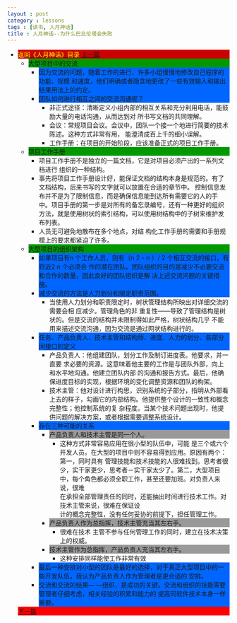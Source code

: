 ```yaml
---
layout : post
category : lessons
tags : [读书, 人月神话]
title : 人月神话--为什么巴比伦塔会失败
---
```


<div><ul>
	<li><div style="background-color:#cc0000;">
<a href="/lessons/2013/01/30/man-month-read00/" title="返回《人月神话》目录"><font color="#FFFF00" >返回《人月神话》目录</font></a>
<a href="/lessons/2013/03/11/man-month-read06/" title="上一篇">上一篇</a></div>
		<ul>
	<li><div style="background-color:#009900;">大型项目中的交流</div>
		<ul>
	<li><div style="background-color:#0066ff;">因为交流的问题，随着工作的进行，许多小组慢慢地修改自己程序的功能、规模 和速度，他们明确或者隐含地更改了一些有效输入和输出结果用法上的约定。</div></li>
	<li><div style="background-color:#0066ff;">团队如何进行相互之间的交流沟通呢？</div>
		<ul>
	<li><div>非正式途径：清晰定义小组内部的相互关系和充分利用电话，能鼓励大量的电话沟通，从而达到对 所书写文档的共同理解。</div></li>
	<li><div>会议：常规项目会议。会议中，团队一个接一个地进行简要的技术陈述。这种方式非常有用， 能澄清成百上千的细小误解。</div></li>
	<li><div>工作手册：在项目的开始阶段，应该准备正式的项目工作手册。</div></li></ul></li></ul></li>
	<li><div style="background-color:#009900;">项目工作手册</div>
		<ul>
	<li><div>项目工作手册不是独立的一篇文档，它是对项目必须产出的一系列文档进行 组织的一种结构。</div></li>
	<li><div>事先将项目工作手册设计好，能保证文档的结构本身是规范的。有了文档结构，后来书写的文字就可以放置在合适的章节中。 控制信息发布并不是为了限制信息，而是确保信息能到达所有需要它的人的手中。项目手册的第一步是对所有的备忘录编号，还有一种更好的组织方法，就是使用树状的索引结构，可以使用树结构中的子树来维护发布列表。</div></li>
	<li><div>人员无可避免地散布在多个地点，对结 构化工作手册的需要和手册规模上的要求都紧迫了许多。</div></li></ul></li>
	<li><div style="background-color:#009900;">大型项目的组织架构</div>
		<ul>
	<li><div style="background-color:#0066ff;">如果项目有n 个工作人员，则有（n 2  - n ）/ 2 个相互交流的接口，有将近2 n 个必须合 作的潜在团队。团队组织的目的是减少不必要交流和合作的数量，因此良好的团队组织是解 决上述交流问题的关键措施。</div></li>
	<li><div style="background-color:#0066ff;">减少交流的方法是人力划分和限定职责范围。</div>
		<ul>
	<li><div>当使用人力划分和职责限定时，树状管理结构所映出对详细交流的需要会相 应减少。管理角色的非 重复性——导致了管理结构是树状的。但是交流的结构并未限制得如此严格，树状结构几乎 不能用来描述交流沟通，因为交流是通过网状结构进行的。</div></li></ul></li>
	<li><div style="background-color:#0066ff;">任务、产品负责人、技术主管和结构师、进度、人力的划分、各部分间接口的定义</div>
		<ul>
	<li><div>产品负责人：他组建团队，划分工作及制订进度表。他要求，并一直要 求必要的资源。这意味着他主要的工作是与团队外部，向上和水平地沟通。他建立团队内部 的沟通和报告方式。最后，他确保进度目标的实现，根据环境的变化调整资源和团队的构架。</div></li>
	<li><div>技术主管：他对设计进行构思，识别系统的子部分，指明从外部看 上去的样子，勾画它的内部结构。他提供整个设计的一致性和概念完整性；他控制系统的复 杂程度。当某个技术问题出现时，他提供问题的解决方案，或者根据需要调整系统设计。</div></li></ul></li>
	<li><div style="background-color:#0066ff;">存在三种可能的关系</div>
		<ul>
	<li><div style="background-color:#999999;">产品负责人和技术主管是同一个人。</div>
		<ul>
	<li><div>这种方式非常容易应用在很小型的队伍中，可能 是三个或六个开发人员。在大型的项目中则不容易得到应用。原因有两个：第一，同时具有 管理技能和技术技能的人很难找到。思考者很少，实干家更少，思考者－实干家太少了。第二，大型项目中，每个角色都必须全职工作，甚至还要加班。对负责人来说，很难<br/>在承担全部管理责任的同时，还能抽出时间进行技术工作。对技术主管来说，很难在保证设<br/>计的概念完整性，没有任何妥协的前提下，担任管理工作。</div></li></ul></li>
	<li><div style="background-color:#999999;">产品负责人作为总指挥，技术主管充当其左右手。</div>
		<ul>
	<li><div>很难在技术 主管不参与任何管理工作的同时，建立在技术决策上的权威。</div></li></ul></li>
	<li><div style="background-color:#999999;">技术主管作为总指挥，产品负责人充当其左右手。</div>
		<ul>
	<li><div>这种安排同样能使工作非常有效</div></li></ul></li></ul></li>
	<li><div style="background-color:#0066ff;">最后一种安排对小型的团队是最好的选择，对于真正大型项目中的一些开发队伍，我认为产品负责人作为管理者是更合适的 安排。</div></li>
	<li><div style="background-color:#0066ff;">交流和交流的结果— —组织，是成功的关键。交流和组织的技能需要管理者仔细考虑，相关经验的积累和能力的 提高同软件技术本身一样重要。</div></li></ul></li></ul>
	<div style="background-color:#ff0000;"><a href="/lessons/2013/03/11/man-month-read08/" title="下一篇">下一篇</a></div>
</li></ul></div>